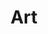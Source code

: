 ---
layout: artdisplay
lang: "en" 
title: "Art"
titleLeft: "Art Projects"
description: "Not much, just some low poly 3D and some Photoshop"
bridge: "Procedural Bridge Maker"
station: "Abandoned Sci-fi Station"
house: "Witch's house"
canyon: "Desert Canyon Endless Runner"
garden: "Japanese Garden"
doodle: "Doodles"
---
